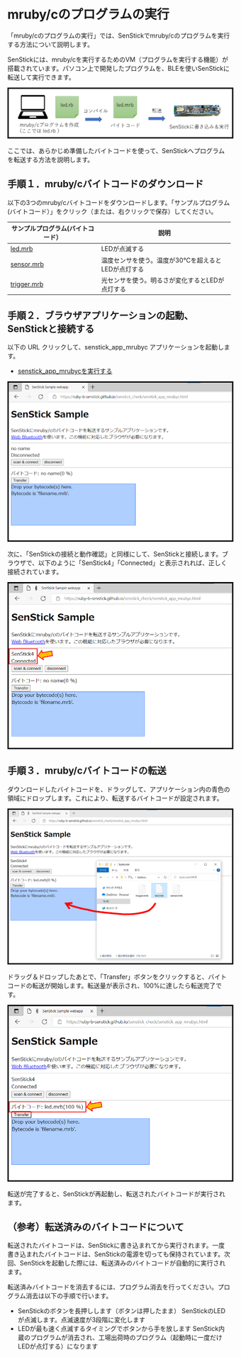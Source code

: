 
<style>
img {
    border: 3px black solid;
}
</style>

# mruby/cのプログラムの実行

「mruby/cのプログラムの実行」では、SenStickでmruby/cのプログラムを実行する方法について説明します。

SenStickには、mruby/cを実行するためのVM（プログラムを実行する機能）が搭載されています。パソコン上で開発したプログラムを、BLEを使いSenStickに転送して実行できます。

![mruby/cプログラムの実行](./images/fig03-01.png)

ここでは、あらかじめ準備したバイトコードを使って、SenStickへプログラムを転送する方法を説明します。


## 手順１．mruby/cバイトコードのダウンロード

以下の3つのmruby/cバイトコードをダウンロードします。「サンプルプログラム(バイトコード）」をクリック（または、右クリックで保存）してください。

|サンプルプログラム(バイトコード）|説明|
|---|---|
|[led.mrb](https://ruby-b-senstick.github.io/senstick_check/mrubyc_sample/led.mrb)|LEDが点滅する|
|[sensor.mrb](https://ruby-b-senstick.github.io/senstick_check/mrubyc_sample/sensor.mrb)|温度センサを使う。温度が30℃を超えるとLEDが点灯する|
|[trigger.mrb](https://ruby-b-senstick.github.io/senstick_check/mrubyc_sample/trigger.mrb)|光センサを使う。明るさが変化するとLEDが点灯する|

## 手順２．ブラウザアプリケーションの起動、SenStickと接続する

以下の URL クリックして、senstick_app_mrubyc アプリケーションを起動します。

- [senstick_app_mrubycを実行する](https://ruby-b-senstick.github.io/senstick_check/senstick_app_sensor.html)

![アプリケーション起動](./images/fig03-02.png)

次に、「SenStickの接続と動作確認」と同様にして、SenStickと接続します。ブラウザで、以下のように「SenStick4」「Connected」と表示されれば、正しく接続されています。

![SenStickと接続する](./images/fig03-03.png)

## 手順３．mruby/cバイトコードの転送

ダウンロードしたバイトコードを、ドラッグして、アプリケーション内の青色の領域にドロップします。これにより、転送するバイトコードが設定されます。

![転送するバイトコードを設定する](./images/fig03-04.png)

ドラッグ＆ドロップしたあとで、「Transfer」ボタンをクリックすると、バイトコードの転送が開始します。転送量が表示され、100%に達したら転送完了です。

![バイトコードを転送する](./images/fig03-05.png)

転送が完了すると、SenStickが再起動し、転送されたバイトコードが実行されます。

## （参考）転送済みのバイトコードについて

転送されたバイトコードは、SenStickに書き込まれてから実行されます。一度書き込まれたバイトコードは、SenStickの電源を切っても保持されています。次回、SenStickを起動した際には、転送済みのバイトコードが自動的に実行されます。

転送済みバイトコードを消去するには、プログラム消去を行ってください。プログラム消去は以下の手順で行います。

- SenStickのボタンを長押しします（ボタンは押したまま）
  SenStickのLEDが点滅します。点滅速度が3段階に変化します
- LEDが最も速く点滅するタイミングでボタンから手を放します
  SenStick内蔵のプログラムが消去され、工場出荷時のプログラム（起動時に一度だけLEDが点灯する）になります
